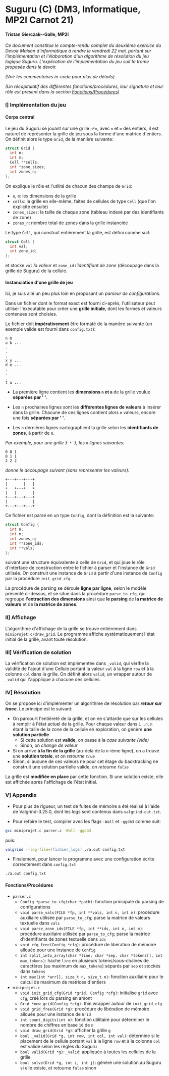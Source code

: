 # Suguru (C) (DM3, Informatique, MP2I Carnot 21)
#### Tristan Gierczak--Galle, MP2I

*Ce document constitue le compte-rendu complet du deuxième exercice du Devoir Maison d'informatique à rendre le vendredi 22 mai, portant sur l'implémentation et l'élaboration d'un algorithme de résolution du jeu logique Suguru.*
*L'explication de l'implémentation du jeu suit la trame proposée dans le devoir.*

*(Voir les commentaires in-code pour plus de détails)*

*(Un récapitulatif des différentes fonctions/procédures, leur signature et leur rôle est présent dans la section [Fonctions/Procédures](#fonctionsprocédures))*
### I] Implémentation du jeu
#### Corps central
Le jeu du Suguru se jouant sur une grille `n*m`, avec `n` et `m` des entiers, il est naturel de représenter la grille de jeu sous la forme d'une matrice d'entiers. On définit alors le type `Grid`, de la manière suivante:
```c
struct Grid {
  int n;
  int m;
  Cell **cells;
  int *zone_sizes;
  int zones_n;
};
```
On explique le rôle et l'utilité de chacun des champs de `Grid`:

- `n`, `m`: les dimensions de la grille
- `cells`: la grille en elle-même, faites de cellules de type `Cell` (que l'on explicite ensuite)
- `zones_sizes`: la taille de chaque zone (tableau indexé par des identifiants de zone)
- `zones_n`: nombre total de zones dans la grille instanciée

Le type `Cell`, qui construit entièrement la grille, est défini comme suit:

```c
struct Cell {
  int val;
  int zone_id;
};
```
et stocke `val` *la valeur* et `zone_id` *l'identifiant de zone* (découpage dans la grille de Suguru) de la cellule.

#### Instanciation d'une grille de jeu

Ici, je suis allé un peu plus loin en proposant un *parseur de configurations*.

Dans un fichier dont le format exact est fourni ci-après, l'utilisateur peut utiliser l'exécutable pour créer une **grille initiale**, dont les formes et valeurs contenues sont choisies.

Le fichier doit **impérativement** être formaté de la manière suivante (un exemple valide est fourni dans `config.txt`):

```
n m
a b ... 
.
.
.
x y ...
d e ...
.
.
.
t u ...
```
- La première ligne contient les **dimensions `n` et `m`** de la grille voulue **séparées par \' \'**.

- Les `n` prochaines lignes sont les **différentes lignes de valeurs** à insérer dans la grille. Chacune de ces lignes contient alors `m` valeurs, encore une fois **séparées par \' \'**.

- Les `n` dernières lignes cartographient la grille selon les **identifiants de zones**, à partir de `0`.

*Par exemple, pour une grille `3 * 3`, les `n` lignes suivantes:*
```
0 0 1
0 1 1
2 2 2
```
*donne le découpage suivant (sans représenter les valeurs):*
```
+---+---+---+
|       |   |
+   +---+   +
|   |       |
+---+---+---+
|           |  
+---+---+---+
```
Ce fichier est parsé en un type `Config`, dont la définition est la suivante:
```c
struct Config {
  int n;
  int m;
  int zones_n;
  int **zone_ids; 
  int **vals;     
};
```
suivant une structure équivalente à celle de `Grid`, et qui joue le rôle d'interface de construction entre le fichier à parser et l'instance de `Grid` utilisée. On construit une instance de `Grid` à partir d'une instance de `Config` par la procédure `init_grid_cfg`.

La procédure de parsing se déroule **ligne par ligne**, selon le modèle présenté ci-dessus, et se situe dans la procédure `parse_to_cfg`, qui regroupe **l'extraction des dimensions** ainsi que **le parsing** de **la matrice de valeurs** et de **la matrice de zones**.

### II] Affichage

L'algorithme d'affichage de la grille se trouve entièrement dans `miniprojet.c/draw_grid`.
Le programme affiche systématiquement l'état initial de la grille, avant toute résolution.

### III] Vérification de solution

La vérification de solution est implémentée dans `_valid`, qui vérifie la validité de l'ajout d'une Cellule portant la valeur `val` à la ligne `row` et à la colonne `col` dans la grille. On définit alors `valid`, un wrapper autour de `_valid` qui l'appplique à chacune des cellules.

### IV] Résolution

On se propose ici d'implémenter un algorithme de résolution par _**retour sur trace**_. Le principe est le suivant: 
- On parcourt l'entièreté de la grille, et on ne s'attarde que sur les cellules à remplir à l'état actuel de la grille. Pour chaque valeur dans `1..n`, `n` étant la taille de la zone de la cellule en exploration, on génère **une solution partielle**
  - Si cette solution est **valide**, on passe à la *case suivante (vide)*
  - Sinon, on *change de valeur*
- Si on arrive **à la fin de la grille** (au-delà de la `n`-ième ligne), on a trouvé une **solution totale**, et on *retourne `true`*
- Sinon, si aucune de ces valeurs ne pour cet étage du backtracking ne construit une solution partielle valide, *on retourne `false`*

La grille est **modifiée en place** par cette fonction. Si une solution existe, elle est affichée après l'affichage de l'état initial.

### V] Appendix

- Pour plus de rigueur, un test de fuites de mémoire a été réalisé à l'aide de Valgrind-3.25.0, dont les logs sont contenus dans `valgrind-out.txt`.

- Pour refaire le test, compiler avec les flags `-Wall` et `-ggdb3` comme suit: 
```zsh
gcc miniprojet.c parser.c -Wall -ggdb3
```
puis:
```zsh
valgrind --log-file=[fichier_logs] ./a.out config.txt
```
- Finalement, pour lancer le programme avec une configuration écrite correctement dans `config.txt`
```zsh
./a.out config.txt
```

#### Fonctions/Procédures

- `parser.c`
  - `Config *parse_to_cfg(char *path)`: fonction principale du parsing de configurations
  - `void parse_vals(FILE *fp, int **vals, int n, int m)`: procédure auxiliaire utilisée par `parse_to_cfg`; parse la matrice de valeurs textuelle dans `vals`
  - `void parse_zone_ids(FILE *fp, int **ids, int n, int m)`: procédure auxiliaire utilisée par `parse_to_cfg`; parse la matrice d'identifiants de zones textuelle dans `ids`
  - `void cfg_free(Config *cfg)`: procédure de libération de mémoire allouée pour une instance de `Config`
  - `int split_into_array(char *line, char *sep, char *tokens[], int max_tokens)`: hache `line` en plusieurs tokens/sous-chaînes de caractères (au maximum de `max_tokens`) séparés par `sep` et stockés dans `tokens`
  - `int max(int *arr[], size_t n, size_t m)`: fonction auxiliaire pour le calcul de maximum de matrices d'entiers
- `miniprojet.c`
  - `void init_grid_cfg(Grid *grid, Config *cfg)`: initialise `grid` avec `cfg`, créé lors du parsing en amont
  - `Grid *new_grid(Config *cfg)`: thin wrapper autour de `init_grid_cfg`
  - `void grid_free(Grid *g)`: procédure de libération de mémoire allouée pour une instance de `Grid`
  - `int count_digits(int n)`: fonction utilitaire pour déterminer le nombre de chiffres en base `10` de `n`
  - `void draw_grid(Grid *g)`: afficher la grille `g`
  - `bool _valid(Grid *g, int row, int col, int val)`: détermine si le placement de le cellule portant `val` à la ligne `row` et à la colonne `col` est valide selon les règles du Suguru
  - `bool valid(Grid *g)`: `_valid`: appliquée à toutes les cellules de la grille
  - `bool solve(Grid *g, int i, int j)`: génère une solution au Suguru si elle existe, et retourne `false` sinon
